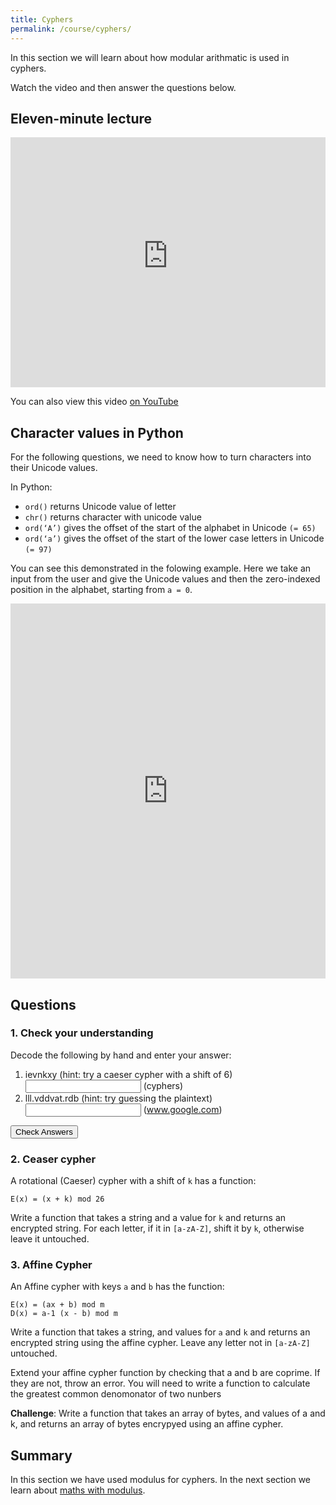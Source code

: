 ```yaml
---
title: Cyphers
permalink: /course/cyphers/
---
```


In this section we will learn about how modular arithmatic is used in cyphers.

Watch the video and then answer the questions below.

## Eleven-minute lecture

<iframe width="100%" height="400px" src="https://www.youtube-nocookie.com/embed/X_f8upZKcKc" frameborder="0" allow="accelerometer; autoplay; encrypted-media; gyroscope; picture-in-picture" allowfullscreen></iframe>

You can also view this video [on YouTube](https://youtu.be/X_f8upZKcKc)

## Character values in Python 

For the following questions, we need to know how to turn characters into their Unicode values.

In Python:

* `ord()`  returns Unicode value of letter
* `chr()` returns character with unicode value
* `ord(‘A’)` gives the offset of the start of the alphabet in Unicode `(= 65)`
* `ord(‘a’)` gives the offset of the start of the lower case letters in Unicode `(= 97)`

You can see this demonstrated in the folowing example. Here we take an input from the user and give the Unicode values and then the zero-indexed position in the alphabet, starting from `a = 0`.

<iframe height="600px" width="100%" src="https://repl.it/@davidgundry/MathsForCSModularArithmeticCharacterValuesDemo?lite=true" scrolling="no" frameborder="no" allowtransparency="true" allowfullscreen="true" sandbox="allow-forms allow-pointer-lock allow-popups allow-same-origin allow-scripts allow-modals"></iframe>

## Questions

### 1. Check your understanding

Decode the following by hand and enter your answer:

1. <label for ="q1">ievnkxy (hint: try a caeser cypher with a shift of 6)</label> <input type="text" id="q1" /> (cyphers)
2. <label for ="q2">lll.vddvat.rdb (hint: try guessing the plaintext)</label> <input type="text" id="q2" /> (www.google.com)

<input type="submit" value="Check Answers" />

### 2. Ceaser cypher

A rotational (Caeser) cypher with a shift of `k` has a function:

    E(x) = (x + k) mod 26

Write a function that takes a string and a value for `k` and returns an encrypted string. For each letter, if it in `[a-zA-Z]`, shift it by `k`, otherwise leave it untouched.

### 3. Affine Cypher

An Affine cypher with keys `a` and `b` has the function:

    E(x) = (ax + b) mod m
    D(x) = a-1 (x - b) mod m

Write a function that takes a string, and values for `a` and `k` and returns an encrypted string using the affine cypher. Leave any letter not in `[a-zA-Z]` untouched.

Extend your affine cypher function by checking that a and b are coprime. If they are not, throw an error. You will need to write a function to calculate the greatest common denomonator of two nunbers


**Challenge**: Write a function that takes an array of bytes, and values of a and k, and returns an array of bytes encrypyed using an affine cypher. 

## Summary

In this section we have used modulus for cyphers. In the next section we learn about [maths with modulus](../maths-with-mod/).